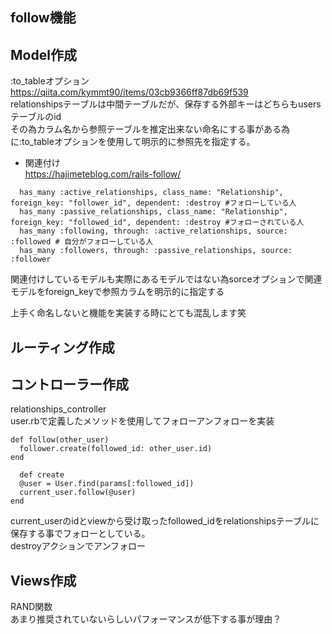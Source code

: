 ## follow機能  
## Model作成  
:to_tableオプション  
https://qiita.com/kymmt90/items/03cb9366ff87db69f539  
relationshipsテーブルは中間テーブルだが、保存する外部キーはどちらもusersテーブルのid  
その為カラム名から参照テーブルを推定出来ない命名にする事がある為に:to_tableオプションを使用して明示的に参照先を指定する。
- 関連付け  
https://hajimeteblog.com/rails-follow/  
```
  has_many :active_relationships, class_name: "Relationship", foreign_key: "follower_id", dependent: :destroy #フォローしている人
  has_many :passive_relationships, class_name: "Relationship", foreign_key: "followed_id", dependent: :destroy #フォローされている人
  has_many :following, through: :active_relationships, source: :followed # 自分がフォローしている人
  has_many :followers, through: :passive_relationships, source: :follower 
  ```

関連付けしているモデルも実際にあるモデルではない為sorceオプションで関連モデルをforeign_keyで参照カラムを明示的に指定する

上手く命名しないと機能を実装する時にとても混乱します笑

## ルーティング作成  
## コントローラー作成  
relationships_controller  
user.rbで定義したメソッドを使用してフォローアンフォローを実装

  ```
  def follow(other_user)
    follower.create(followed_id: other_user.id)
  end
  ```
  ```
    def create
    @user = User.find(params[:followed_id])
    current_user.follow(@user)
  end
  ```
  current_userのidとviewから受け取ったfollowed_idをrelationshipsテーブルに保存する事でフォローとしている。  
  destroyアクションでアンフォロー


## Views作成  
RAND関数  
あまり推奨されていないらしいパフォーマンスが低下する事が理由？